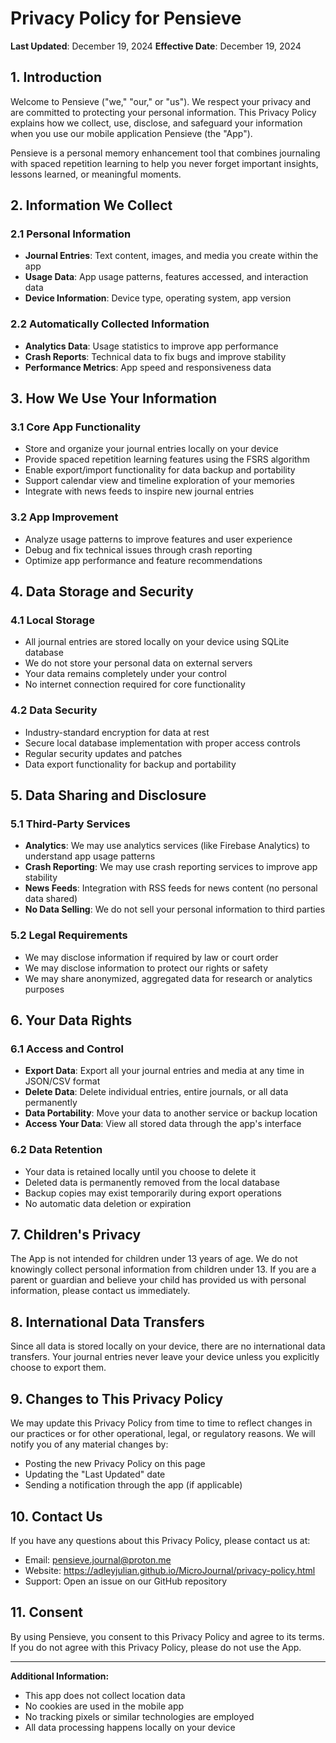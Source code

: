 # Privacy Policy for Pensieve

**Last Updated**: December 19, 2024
**Effective Date**: December 19, 2024



## 1. Introduction

Welcome to Pensieve ("we," "our," or "us"). We respect your privacy and are committed to protecting your personal information. This Privacy Policy explains how we collect, use, disclose, and safeguard your information when you use our mobile application Pensieve (the "App").

Pensieve is a personal memory enhancement tool that combines journaling with spaced repetition learning to help you never forget important insights, lessons learned, or meaningful moments.

## 2. Information We Collect

### 2.1 Personal Information
- **Journal Entries**: Text content, images, and media you create within the app
- **Usage Data**: App usage patterns, features accessed, and interaction data
- **Device Information**: Device type, operating system, app version

### 2.2 Automatically Collected Information
- **Analytics Data**: Usage statistics to improve app performance
- **Crash Reports**: Technical data to fix bugs and improve stability
- **Performance Metrics**: App speed and responsiveness data

## 3. How We Use Your Information

### 3.1 Core App Functionality
- Store and organize your journal entries locally on your device
- Provide spaced repetition learning features using the FSRS algorithm
- Enable export/import functionality for data backup and portability
- Support calendar view and timeline exploration of your memories
- Integrate with news feeds to inspire new journal entries

### 3.2 App Improvement
- Analyze usage patterns to improve features and user experience
- Debug and fix technical issues through crash reporting
- Optimize app performance and feature recommendations

## 4. Data Storage and Security

### 4.1 Local Storage
- All journal entries are stored locally on your device using SQLite database
- We do not store your personal data on external servers
- Your data remains completely under your control
- No internet connection required for core functionality

### 4.2 Data Security
- Industry-standard encryption for data at rest
- Secure local database implementation with proper access controls
- Regular security updates and patches
- Data export functionality for backup and portability

## 5. Data Sharing and Disclosure

### 5.1 Third-Party Services
- **Analytics**: We may use analytics services (like Firebase Analytics) to understand app usage patterns
- **Crash Reporting**: We may use crash reporting services to improve app stability
- **News Feeds**: Integration with RSS feeds for news content (no personal data shared)
- **No Data Selling**: We do not sell your personal information to third parties

### 5.2 Legal Requirements
- We may disclose information if required by law or court order
- We may disclose information to protect our rights or safety
- We may share anonymized, aggregated data for research or analytics purposes

## 6. Your Data Rights

### 6.1 Access and Control
- **Export Data**: Export all your journal entries and media at any time in JSON/CSV format
- **Delete Data**: Delete individual entries, entire journals, or all data permanently
- **Data Portability**: Move your data to another service or backup location
- **Access Your Data**: View all stored data through the app's interface

### 6.2 Data Retention
- Your data is retained locally until you choose to delete it
- Deleted data is permanently removed from the local database
- Backup copies may exist temporarily during export operations
- No automatic data deletion or expiration

## 7. Children's Privacy

The App is not intended for children under 13 years of age. We do not knowingly collect personal information from children under 13. If you are a parent or guardian and believe your child has provided us with personal information, please contact us immediately.

## 8. International Data Transfers

Since all data is stored locally on your device, there are no international data transfers. Your journal entries never leave your device unless you explicitly choose to export them.

## 9. Changes to This Privacy Policy

We may update this Privacy Policy from time to time to reflect changes in our practices or for other operational, legal, or regulatory reasons. We will notify you of any material changes by:
- Posting the new Privacy Policy on this page
- Updating the "Last Updated" date
- Sending a notification through the app (if applicable)

## 10. Contact Us

If you have any questions about this Privacy Policy, please contact us at:
- Email: pensieve.journal@proton.me
- Website: https://adleyjulian.github.io/MicroJournal/privacy-policy.html
- Support: Open an issue on our GitHub repository

## 11. Consent

By using Pensieve, you consent to this Privacy Policy and agree to its terms. If you do not agree with this Privacy Policy, please do not use the App.

---

**Additional Information:**
- This app does not collect location data
- No cookies are used in the mobile app
- No tracking pixels or similar technologies are employed
- All data processing happens locally on your device
